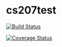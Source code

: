 # cs207test

[![Build Status](https://travis-ci.org/edwin-chng/cs207test.svg?branch=master)](https://travis-ci.org/edwin-chng/cs207test)

[![Coverage Status](https://codecov.io/gh/edwin-chng/cs207test/branch/master/graph/badge.svg)](https://codecov.io/gh/edwin-chng/cs207test)
